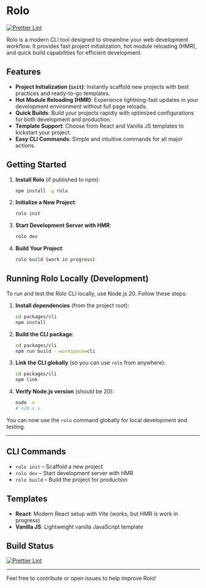 # Rolo

[![Prettier Lint](https://github.com/rolo-kit/rolo/actions/workflows/prettier.yml/badge.svg)](https://github.com/rolo-kit/rolo/actions/workflows/prettier.yml)

Rolo is a modern CLI tool designed to streamline your web development workflow. It provides fast project initialization, hot module reloading (HMR), and quick build capabilities for efficient development.

## Features

- **Project Initialization (`init`)**: Instantly scaffold new projects with best practices and ready-to-go templates.
- **Hot Module Reloading (HMR)**: Experience lightning-fast updates in your development environment without full page reloads.
- **Quick Builds**: Build your projects rapidly with optimized configurations for both development and production.
- **Template Support**: Choose from React and Vanilla JS templates to kickstart your project.
- **Easy CLI Commands**: Simple and intuitive commands for all major actions.

## Getting Started

1. **Install Rolo** (if published to npm):

   ```sh
   npm install -g rolo
   ```

2. **Initialize a New Project**:

   ```sh
   rolo init
   ```

3. **Start Development Server with HMR**:

   ```sh
   rolo dev
   ```

4. **Build Your Project**:
   ```sh
   rolo build (work in progress)
   ```

## Running Rolo Locally (Development)

To run and test the Rolo CLI locally, use Node.js 20. Follow these steps:

1. **Install dependencies** (from the project root):

   ```sh
   cd packages/cli
   npm install
   ```

2. **Build the CLI package**:

   ```sh
   cd packages/cli
   npm run build --workspace=cli
   ```

3. **Link the CLI globally** (so you can use `rolo` from anywhere):

   ```sh
   cd packages/cli
   npm link
   ```

4. **Verify Node.js version** (should be 20):
   ```sh
   node -v
   # v20.x.x
   ```

You can now use the `rolo` command globally for local development and testing.

---

## CLI Commands

- `rolo init` – Scaffold a new project
- `rolo dev` – Start development server with HMR
- `rolo build` – Build the project for production

## Templates

- **React**: Modern React setup with Vite (works, but HMR is work in progress)
- **Vanilla JS**: Lightweight vanilla JavaScript template

## Build Status

[![Prettier Lint](https://github.com/rolo-kit/rolo/actions/workflows/prettier.yml/badge.svg)](https://github.com/rolo-kit/rolo/actions/workflows/prettier.yml)

---

Feel free to contribute or open issues to help improve Rolo!
